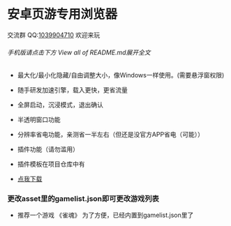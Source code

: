 # 安卓页游专用浏览器

交流群 QQ:[1039904710](https://jq.qq.com/?_wv=1027&k=59Oskpg) 欢迎来玩

###### 手机版请点击下方 View all of README.md展开全文

- 最大化/最小化隐藏/自由调整大小，像Windows一样使用。(需要悬浮窗权限)

- 随手研发加速引擎，载入更快，更省流量

- 全屏启动，沉浸模式，退出确认

- 半透明窗口功能

- 分辨率省电功能，亲测省一半左右（但还是没官方APP省电（可能））

- 插件功能（请勿滥用） 

- 插件模板在项目仓库中有

- [点我下载](https://github.com/ZYFDroid/android-webgame-browser/releases)

### 更改asset里的gamelist.json即可更改游戏列表

- 推荐一个游戏 《雀魂》 为了方便，已经内置到gamelist.json里了
